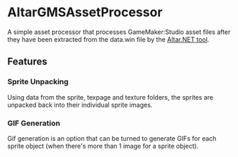 # AltarGMSAssetProcessor
A simple asset processor that processes GameMaker:Studio asset files after they have been extracted from the data.win file by the [Altar.NET tool](https://gitlab.com/PoroCYon/Altar.NET).

## Features
### Sprite Unpacking
Using data from the sprite, texpage and texture folders, the sprites are unpacked back into their individual sprite images.

### GIF Generation
Gif generation is an option that can be turned to generate GIFs for each sprite object (when there's more than 1 image for a sprite object).
